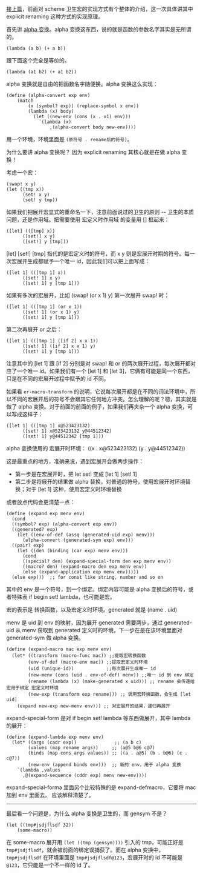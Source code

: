 [接上篇](scheme-hygiene-macro.md)，前面对 scheme 卫生宏的实现方式有个整体的介绍，这一次具体讲其中 explicit renaming 这种方式的实现原理。

首先讲 [alpha 变换](https://en.wikipedia.org/wiki/Lambda_calculus#%CE%B1-conversion)。alpha 变换这东西，说的就是函数的参数名字其实是无所谓的。

    (lambda (a b) (+ a b))

跟下面这个完全是等价的。

    (lambda (a1 b2) (+ a1 b2))
    
alpha 变换就是自由的把函数名字随便换。alpha 变换这么实现：

    (define (alpha-convert exp env)
        (match
            (x (symbol? exp)) (replace-symbol x env))
            (lambda (x) body)
              (let ((new-env (cons (x . x1) env)))
                `(lambda (x)
                    ,(alpha-convert body new-env))))
                    
用一个环境，环境里面是 `(原符号 . rename后的符号)`。

为什么要讲 alpha 变换呢？ 因为 explicit renaming 其核心就是在做 alpha 变换！

考虑一个宏：

    (swap! x y)
    (let ((tmp x))
          (set! x y)
          (set! y tmp))

如果我们把展开宏显式的重命名一下，注意前面说过的卫生的原则 -- 卫生的本质问题，还是作用域。把需要使用 宏定义时作用域 的变量用 [] 框起来：

    ([let] (([tmp] x))
          ([set!] x y)
          ([set!] y [tmp]))

[let] [set!] [tmp] 指代的是宏定义时的符号，而 x y 则是宏展开时期的符号。每一次宏展开生成都赋予一个唯一 id，因此我们可以把上面写成：

    ([let 1] (([tmp 1] x))
          ([set! 1] x y)
          ([set! 1] y [tmp 1]))
          
如果有多次的宏展开，比如 (swap! (or x 1) y) 第一次展开 swap! 时：

    ([let 1] (([tmp 1] (or x 1))
          ([set! 1] (or x 1) y)
          ([set! 1] y [tmp 1]))
          
第二次再展开 or 之后：

    ([let 1] (([tmp 1] ([if 2] x x 1))
          ([set! 1] ([if 2] x x 1) y)
          ([set! 1] y [tmp 1]))
          
注意其中的 [let 1] 跟 [if 2] 分别是对 swap! 和 or 的两次展开过程，每次展开都对应了一个唯一 id。如果我们有一个 [let 1] 和 [let 3]，它俩有可能是同一个东西，只是在不同的宏展开过程中赋予的 id 不同。

如果看 `er-macro-transform` 的说明，它说每次展开都是在不同的词法环境中，所以不同的宏展开后的符号不会跟其它任何地方冲突。怎么理解的呢？嗯，其实就是做了 alpha 变换。对于前面的前面的例子，如果我们再夹杂一个 alpha 变换，可以写成这样子：

    ([let 1] (([tmp 1] x@523423132)
          ([set! 1] x@523423132 y@44512342)
          ([set! 1] y@44512342 [tmp 1]))

alpha 变换使用的 宏展开时环境： ((x . x@523423132) (y . y@44512342))

这是最重点的地方，准确来说，遇到宏展开会做两步操作：

* 第一步是在宏展开时，把 let set! 变成 [let 1] [set! 1]
* 第二步是将展开的结果做 alpha 替换，对普通的符号，使用宏展开时环境替换；对于 [let 1] 这种，使用宏定义时环境替换

或者放点代码会更清楚一点：

    (define (expand exp menv env)
      (cond
      ((symbol? exp) (alpha-convert exp env))
      ((generated? exp)
        (let ((env-of-def (assq (generated-uid exp) menv)))
          (alpha-convert (generated-sym exp) env)))
      ((pair? exp)
        (let ((den (binding (car exp) menv env)))
          (cond
          ((special? den) (expand-special-form den exp menv env))
          ((macro? den) (expand-macro den exp menv env))
          (else (expand-application exp menv env)))))
      (else exp)))  ;; for const like string, number and so on
    
其中的 env 是一个符号，到一个绑定。绑定内容可能是 alpha 变换后的符号，或者特殊表 if begin set! lambda，也可能是宏。

宏的表示是 转换函数，以及宏定义时环境。generated 就是 (name . uid)

menv 是 uid 到 env 的映射，因为展开 generated 需要两步，通过 generated-uid 从 menv 获取到 generated 定义时的环境，下一步在是在该环境里面对 generated-sym 做 alpha 变换。
    
    (define (expand-macro mac exp menv env)
      (let* ((transform (macro-func mac)) ;;提取宏转换函数
            (env-of-def (macro-env mac)) ;;提取宏定义时环境
            (uid (unique-id))            ;;每次展开生成唯一 id
            (new-menv (cons (uid . env-of-def) menv)) ;;唯一 id 到 env 绑定
            (rename (lambda (x) (make-generated x uid))) ;; rename 会传递给宏用于绑定 宏定义时环境
            (new-exp (transform exp rename))) ;; 调用宏转换函数，会生成 [let uid]
        (expand new-exp new-menv env))) ;; 对宏展开的结果，递归再展开

expand-special-form 是对 if begin set! lambda 等东西做展开，其中 lambda 的展开：

    (define (expand-lambda exp menv env)
      (let* ((args (cadr exp))              ;; (a b c)
            (values (map rename args))     ;; (a@5 b@6 c@7)
            (binds (map cons args values)) ;; ((a . a@5) (b . b@6) (c . c@7))
            (new-env (append binds env)))  ;; 新的 env，用于 alpha 变换
        `(lambda ,values
          ,@(expand-sequence (cddr exp) menv new-env))))

expand-special-forma 里面另个比较特殊的是 expand-defmacro，它要将 mac 加到 env 里面去。
应该解释清楚了。

---------

最后看一个问题是，为什么 alpha 变换是卫生的，而 gensym 不是？

    (let ((tmp#jsdjflsdf 32))
        (some-macro))

在 some-macro 展开用 `(let ((tmp (gensym))))` 引入的 tmp，可能正好是 `tmp#jsdjflsdf`，就会被前面的绑定误捕获了。而在 alpha 变换中，`tmp#jsdjflsdf` 在环境里面是 `tmp#jsdjflsdf@123`，宏展开时的 id 不可能是 `@123`，它只能是一个不一样的 id 了。
